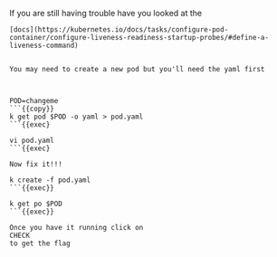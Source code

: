 If you are still having trouble have you looked at the 
```plain
[docs](https://kubernetes.io/docs/tasks/configure-pod-container/configure-liveness-readiness-startup-probes/#define-a-liveness-command)


You may need to create a new pod but you'll need the yaml first



POD=changeme
```{{copy}}
k get pod $POD -o yaml > pod.yaml
```{{exec}

vi pod.yaml
```{{exec}

Now fix it!!!

k create -f pod.yaml
```{{exec}}

k get po $POD
```{{exec}}

Once you have it running click on 
CHECK
to get the flag

